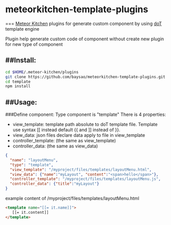# meteorkitchen-template-plugins
===
[Meteor Kitchen](http://www.meteorkitchen.com/)  plugins for generate custom component by using [doT](http://olado.github.io/doT/) template engine

Plugin help generate custom code of component without create new plugin for new type of component

##Install: 
---
```sh
cd $HOME/.meteor-kitchen/plugins
git clone https://github.com/baysao/meteorkitchen-template-plugins.git template
cd template
npm install
```

##Usage:
----
###Define component:
Type component is "template"
There is 4 properties:

- view_template: template path absolute to doT template file. Template use syntax [[ instead default {{ and ]] instead of }}.
- view_data: json files declare data apply to file in view_template
- controller_template: (the same as view_template)
- controller_data: (the same as view_data)

```json
{
  "name": "layoutMenu",
  "type": "template",
  "view_template": "/myproject/files/templates/layoutMenu.html",
  "view_data": {"name":"myLayout", "content":"<span>hello</span>"},
  "controller_template": "/myproject/files/templates/layoutMenu.js",
  "controller_data": {"title":"myLayout"}
}
```

example content of /myproject/files/templates/layoutMenu.html
```html
<template name="[[= it.name]]">
   [[= it.content]]
</template>
```
